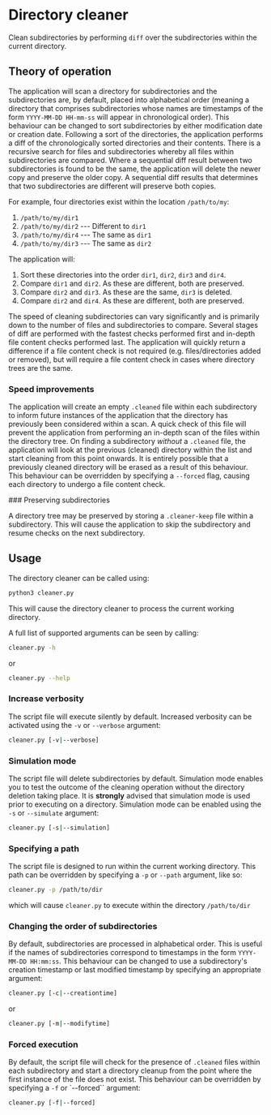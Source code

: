 # Directory cleaner

Clean subdirectories by performing `diff` over the subdirectories within the current directory.

## Theory of operation

The application will scan a directory for subdirectories and the subdirectories are, by default, placed into alphabetical order (meaning a directory that comprises subdirectories whose names are timestamps of the form `YYYY-MM-DD HH-mm-ss` will appear in chronological order). This behaviour can be changed to sort subdirectories by either modification date or creation date. Following a sort of the directories, the application performs a diff of the chronologically sorted directories and their contents. There is a recursive search for files and subdirectories whereby all files within subdirectories are compared. Where a sequential diff result between two subdirectories is found to be the same, the application will delete the newer copy and preserve the older copy. A sequential diff results that determines that two subdirectories are different will preserve both copies.

For example, four directories exist within the location `/path/to/my`:

1. `/path/to/my/dir1`
2. `/path/to/my/dir2` --- Different to `dir1`
3. `/path/to/my/dir4` --- The same as `dir1`
4. `/path/to/my/dir3` --- The same as `dir2`

The application will:

1. Sort these directories into the order `dir1`, `dir2`, `dir3` and `dir4`.
2. Compare `dir1` and `dir2`. As these are different, both are preserved.
3. Compare `dir2` and `dir3`. As these are the same, `dir3` is deleted.
4. Compare `dir2` and `dir4`. As these are different, both are preserved.

The speed of cleaning subdirectories can vary significantly and is primarily down to the number of files and subdirectories to compare. Several stages of diff are performed with the fastest checks performed first and in-depth file content checks performed last. The application will quickly return a difference if a file content check is not required (e.g. files/directories added or removed), but will require a file content check in cases where directory trees are the same.

### Speed improvements

The application will create an empty `.cleaned` file within each subdirectory to inform future instances of the application that the directory has previously been considered within a scan. A quick check of this file will prevent the application from performing an in-depth scan of the files within the directory tree. On finding a subdirectory *without* a `.cleaned` file, the application will look at the previous (cleaned) directory within the list and start cleaning from this point onwards. It is entirely possible that a previously cleaned directory will be erased as a result of this behaviour. This behaviour can be overridden by specifying a `--forced` flag, causing each directory to undergo a file content check.

### Preserving subdirectories

A directory tree may be preserved by storing a `.cleaner-keep` file within a subdirectory. This will cause the application to skip the subdirectory and resume checks on the next subdirectory.

## Usage

The directory cleaner can be called using:

```bash
python3 cleaner.py
```

This will cause the directory cleaner to process the current working directory.

A full list of supported arguments can be seen by calling:

```bash
cleaner.py -h
```

or

```bash
cleaner.py --help
```

### Increase verbosity

The script file will execute silently by default. Increased verbosity can be activated using the `-v` or `--verbose` argument:

```bash
cleaner.py [-v|--verbose]
```

### Simulation mode

The script file will delete subdirectories by default. Simulation mode enables you to test the outcome of the cleaning operation without the directory deletion taking place. It is **strongly** advised that simulation mode is used prior to executing on a directory. Simulation mode can be enabled using the `-s` or `--simulate` argument:

```bash
cleaner.py [-s|--simulation]
```

### Specifying a path

The script file is designed to run within the current working directory. This path can be overridden by specifying a `-p` or `--path` argument, like so:

```bash
cleaner.py -p /path/to/dir
```

which will cause `cleaner.py` to execute within the directory `/path/to/dir`

### Changing the order of subdirectories

By default, subdirectories are processed in alphabetical order. This is useful if the names of subdirectories correspond to timestamps in the form `YYYY-MM-DD HH:mm:ss`. This behaviour can be changed to use a subdirectory's creation timestamp or last modified timestamp by specifying an appropriate argument:

```bash
cleaner.py [-c|--creationtime]
```

or

```bash
cleaner.py [-m|--modifytime]
```

### Forced execution

By default, the script file will check for the presence of `.cleaned` files within each subdirectory and start a directory cleanup from the point where the first instance of the file does not exist. This behaviour can be overridden by specifying a `-f` or `--forced`` argument:

```bash
cleaner.py [-f|--forced]
```
